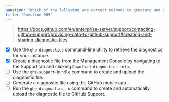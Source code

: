 ```yaml
---
question: "Which of the following are correct methods to generate and share a diagnostic file for GitHub Enterprise Server? (Choose two.)"
title: "Question 005"
---
```


> https://docs.github.com/en/enterprise-server/support/contacting-github-support/providing-data-to-github-support#creating-and-sharing-diagnostic-files
- [x] Use the `ghe-diagnostics` command-line utility to retrieve the diagnostics for your instance.
- [x] Create a diagnostic file from the Management Console by navigating to the Support tab and clicking `Download diagnostics info`.
- [ ] Use the `ghe-support-bundle` command to create and upload the diagnostic file.
- [ ] Generate a diagnostic file using the GitHub mobile app.
- [ ] Run the `ghe-diagnostics -u` command to create and automatically upload the diagnostic file to GitHub Support.
